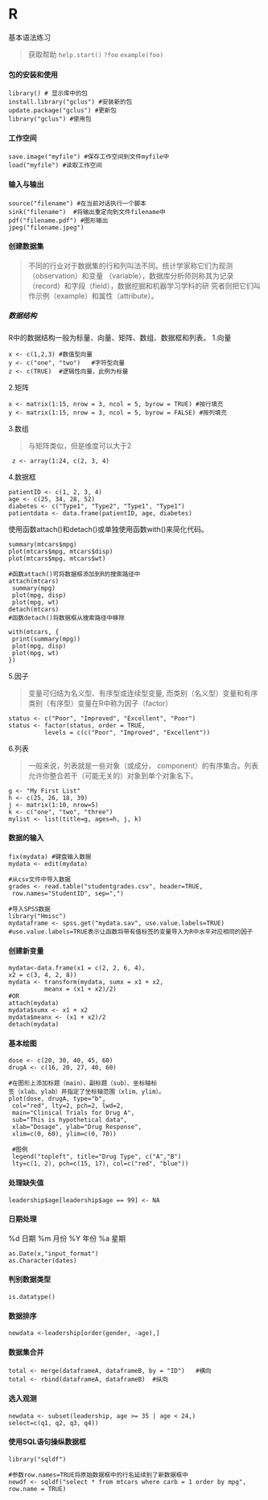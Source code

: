 # R
基本语法练习

> 获取帮助 `help.start()` `?foo` `example(foo)`  

#### 包的安装和使用
```
library() # 显示库中的包
install.library("gclus") #安装新的包
update.package("gclus") #更新包
library("gclus") #使用包
```

#### 工作空间
```
save.image("myfile") #保存工作空间到文件myfile中
load("myfile") #读取工作空间
```

#### 输入与输出
```
source("filename") #在当前对话执行一个脚本
sink("filename")  #将输出重定向到文件filename中
pdf("filename.pdf") #图形输出
jpeg("filename.jpeg")
```

#### 创建数据集
> 不同的行业对于数据集的行和列叫法不同。统计学家称它们为观测（observation）和变量
（variable），数据库分析师则称其为记录（record）和字段（field），数据挖掘和机器学习学科的研
究者则把它们叫作示例（example）和属性（attribute）。

##### 数据结构

R中的数据结构一般为标量、向量、矩阵、数组、数据框和列表。
1.向量
```
x <- c(1,2,3) #数值型向量
y <- c("one", "two")   #字符型向量
z <- c(TRUE)  #逻辑性向量，此例为标量
```
2.矩阵
```
x <- matrix(1:15, nrow = 3, ncol = 5, byrow = TRUE) #按行填充
y <- matrix(1:15, nrow = 3, ncol = 5, byrow = FALSE) #按列填充
```
3.数组
>与矩阵类似，但是维度可以大于2  

` z <- array(1:24, c(2, 3, 4)`

4.数据框
```
patientID <- c(1, 2, 3, 4)
age <- c(25, 34, 28, 52)
diabetes <- c("Type1", "Type2", "Type1", "Type1")
patientdata <- data.frame(patientID, age, diabetes)
```

使用函数attach()和detach()或单独使用函数with()来简化代码。
```
summary(mtcars$mpg)
plot(mtcars$mpg, mtcars$disp)
plot(mtcars$mpg, mtcars$wt)

#函数attach()可将数据框添加到R的搜索路径中
attach(mtcars)
 summary(mpg)
 plot(mpg, disp)
 plot(mpg, wt)
detach(mtcars)
#函数detach()将数据框从搜索路径中移除

with(mtcars, {
 print(summary(mpg))
 plot(mpg, disp)
 plot(mpg, wt)
})
```
5.因子
>变量可归结为名义型、有序型或连续型变量, 而类别（名义型）变量和有序类别（有序型）变量在R中称为因子（factor）
```
status <- c("Poor", "Improved", "Excellent", "Poor")
status <- factor(status, order = TRUE,
          levels = c(c("Poor", "Improved", "Excellent"))
```

6.列表
>一般来说，列表就是一些对象（或成分，
component）的有序集合。列表允许你整合若干（可能无关的）对象到单个对象名下。
```
g <- "My First List"
h <- c(25, 26, 18, 39)
j <- matrix(1:10, nrow=5)
k <- c("one", "two", "three")
mylist <- list(title=g, ages=h, j, k)
```

#### 数据的输入
```
fix(mydata) #键盘输入数据
mydata <- edit(mydata)

#从csv文件中导入数据
grades <- read.table("studentgrades.csv", header=TRUE,
 row.names="StudentID", sep=",")

#导入SPSS数据
library("Hmisc")
mydataframe <- spss.get("mydata.sav", use.value.labels=TRUE)  #use.value.labels=TRUE表示让函数将带有值标签的变量导入为R中水平对应相同的因子

```


#### 创建新变量
```
mydata<-data.frame(x1 = c(2, 2, 6, 4),
x2 = c(3, 4, 2, 8))
mydata <- transform(mydata, sumx = x1 + x2,
          meanx = (x1 + x2)/2)
#OR
attach(mydata)
mydata$sumx <- x1 + x2
mydata$meanx <- (x1 + x2)/2
detach(mydata)
```

#### 基本绘图
```
dose <- c(20, 30, 40, 45, 60)
drugA <- c(16, 20, 27, 40, 60)

#在图形上添加标题（main）、副标题（sub）、坐标轴标
签（xlab、ylab）并指定了坐标轴范围（xlim、ylim）。
plot(dose, drugA, type="b",
 col="red", lty=2, pch=2, lwd=2,
 main="Clinical Trials for Drug A",
 sub="This is hypothetical data",
 xlab="Dosage", ylab="Drug Response",
 xlim=c(0, 60), ylim=c(0, 70))

 #图例
 legend("topleft", title="Drug Type", c("A","B")
 lty=c(1, 2), pch=c(15, 17), col=c("red", "blue"))
 ```

#### 处理缺失值
```
leadership$age[leadership$age == 99] <- NA
```

#### 日期处理   
%d 日期 %m 月份 %Y 年份 %a 星期
```
as.Date(x,"input_format")
as.Character(dates)
```
#### 判别数据类型
`is.datatype()`

#### 数据排序
`newdata <-leadership[order(gender, -age),] `

#### 数据集合并
```
total <- merge(dataframeA, dataframeB, by = "ID")   #横向
total <- rbind(dataframeA, dataframeB) 	#纵向
```
#### 选入观测
```
newdata <- subset(leadership, age >= 35 | age < 24,)
select=c(q1, q2, q3, q4))
 ```
#### 使用SQL语句操纵数据框
```
library("sqldf")

#参数row.names=TRUE将原始数据框中的行名延续到了新数据框中
newdf <- sqldf("select * from mtcars where carb = 1 order by mpg", row.name = TRUE)
```
